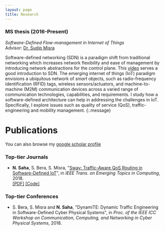 ```yaml
---
layout: page
title: Research
---
```


### MS thesis (2016-Present)
*Software-Defined Flow-management in Internet of Things* <br>
Advisor: [Dr. Sudip Misra](http://cse.iitkgp.ac.in/~smisra/index.html)

Software-defined networking (SDN) is a paradigm shift from traditional networking which increases network flexibility and ease of management by introducing network abstractions for the control plane. This [video](https://youtu.be/WabdXYzCAOU) serves a good introduction to SDN. The emerging internet of things (IoT) paradigm envisions a ubiquitous network of *smart* objects, such as radio-frequency identification (RFID) tags, wireless sensors/actuators, and machine-to-machine (M2M) communication devices across a varied range of communication technologies, capabilities, and requirements. I study how a software-defined architecture can help in addressing the challenges in IoT. Specifically, I explore issues such as quality of service (QoS), traffic-engineering and mobility management.
{:.message}

# Publications

You can also browse my [google scholar profile](#)
### Top-tier Journals
- **N. Saha**, S. Bera, S. Misra, "[Sway: Traffic-Aware QoS Routing in Software-Defined IoT](https://ieeexplore.ieee.org/document/8385144/)", in *IEEE Trans. on Emerging Topics in Computing*, 2018. <br>
[[PDF]](assets/Sway.pdf) [[Code]](https://github.com/niloysh/pox/tree/eel/ext/sway)


### Top-tier Conferences
- S. Bera, S. Misra and **N. Saha**, "DynamiTE: Dynamic Traffic Engineering in Software-Defined Cyber Physical Systems", in *Proc. of the IEEE ICC Workshop on Communication, Computing, and Networking in Cyber Physical Systems*, 2018.
